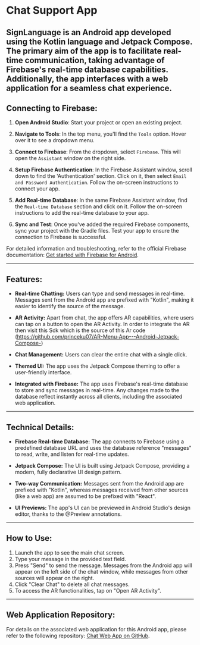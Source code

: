 # Chat Support App

SignLanguage is an Android app developed using the Kotlin language and Jetpack Compose. The primary aim of the app is to facilitate real-time communication, taking advantage of Firebase's real-time database capabilities. Additionally, the app interfaces with a web application for a seamless chat experience.
---

## Connecting to Firebase:

1. **Open Android Studio**: Start your project or open an existing project.

2. **Navigate to Tools**: In the top menu, you'll find the `Tools` option. Hover over it to see a dropdown menu.

3. **Connect to Firebase**: From the dropdown, select `Firebase`. This will open the `Assistant` window on the right side.

4. **Setup Firebase Authentication**: In the Firebase Assistant window, scroll down to find the 'Authentication' section. Click on it, then select `Email and Password Authentication`. Follow the on-screen instructions to connect your app.

5. **Add Real-time Database**: In the same Firebase Assistant window, find the `Real-time Database` section and click on it. Follow the on-screen instructions to add the real-time database to your app.

6. **Sync and Test**: Once you've added the required Firebase components, sync your project with the Gradle files. Test your app to ensure the connection to Firebase is successful.

For detailed information and troubleshooting, refer to the official Firebase documentation: [Get started with Firebase for Android](https://firebase.google.com/docs/android/setup).


---


## Features:

- **Real-time Chatting:** Users can type and send messages in real-time. Messages sent from the Android app are prefixed with "Kotlin", making it easier to identify the source of the message.

- **AR Activity:** Apart from chat, the app offers AR capabilities, where users can tap on a button to open the AR Activity. In order to integrate the AR then visit this Sdk which is the source of this Ar code (https://github.com/princeku07/AR-Menu-App---Android-Jetpack-Compose-)

- **Chat Management:** Users can clear the entire chat with a single click.

- **Themed UI:** The app uses the Jetpack Compose theming to offer a user-friendly interface.

- **Integrated with Firebase:** The app uses Firebase's real-time database to store and sync messages in real-time. Any changes made to the database reflect instantly across all clients, including the associated web application.

---

## Technical Details:

- **Firebase Real-time Database:** The app connects to Firebase using a predefined database URL and uses the database reference "messages" to read, write, and listen for real-time updates.

- **Jetpack Compose:** The UI is built using Jetpack Compose, providing a modern, fully declarative UI design pattern.

- **Two-way Communication:** Messages sent from the Android app are prefixed with "Kotlin", whereas messages received from other sources (like a web app) are assumed to be prefixed with "React".

- **UI Previews:** The app's UI can be previewed in Android Studio's design editor, thanks to the @Preview annotations.

---

## How to Use:

1. Launch the app to see the main chat screen.
2. Type your message in the provided text field.
3. Press "Send" to send the message. Messages from the Android app will appear on the left side of the chat window, while messages from other sources will appear on the right.
4. Click "Clear Chat" to delete all chat messages.
5. To access the AR functionalities, tap on "Open AR Activity".

---


## Web Application Repository:

For details on the associated web application for this Android app, please refer to the following repository: [Chat Web App on GitHub](https://github.com/Mahmoud-Machlab/chatWebApp).






